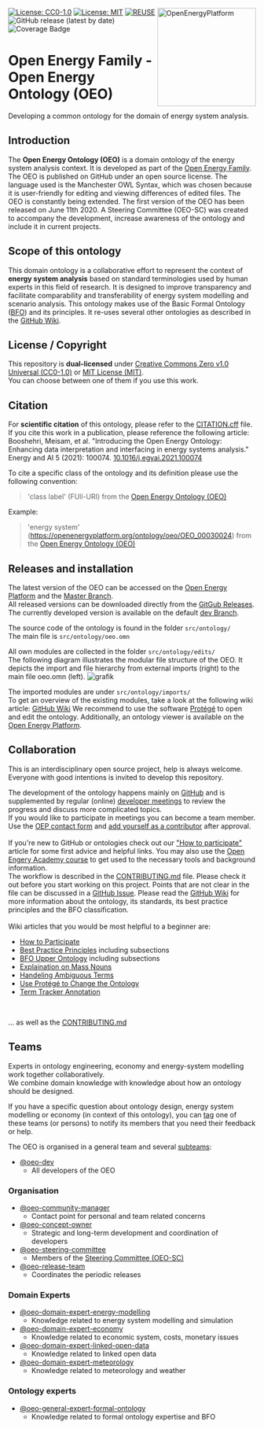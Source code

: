 <!--
SPDX-FileCopyrightText: Open Energy Ontology (OEO) <https://github.com/OpenEnergyPlatform/ontology/>
SPDX-License-Identifier: CC0-1.0 OR MIT
-->

<a href="https://openenergyplatform.org/"><img align="right" width="200" height="200" src="https://avatars2.githubusercontent.com/u/37101913?s=400&u=9b593cfdb6048a05ea6e72d333169a65e7c922be&v=4" alt="OpenEnergyPlatform"></a>

[![License: CC0-1.0](https://img.shields.io/badge/License-CC0%201.0-green.svg)](http://creativecommons.org/publicdomain/zero/1.0/)
[![License: MIT](https://img.shields.io/badge/License-MIT-green.svg)](https://opensource.org/license/mit)
[![REUSE](https://api.reuse.software/badge/github.com/OpenEnergyPlatform/ontology)](https://api.reuse.software/info/github.com/OpenEnergyPlatform/ontology)
![GitHub release (latest by date)](https://img.shields.io/github/v/release/OpenEnergyPlatform/ontology)
![Coverage Badge](https://img.shields.io/endpoint?url=https://gist.githubusercontent.com/areleu/6d00affa9fbc89c79684d62091d96551/raw/open_energy_ontology__heads_feature-1419-competency-question-coverage-report.json)

# Open Energy Family - Open Energy Ontology (OEO)

Developing a common ontology for the domain of energy system analysis.

## Introduction

The **Open Energy Ontology (OEO)** is a domain ontology of the energy system analysis context. It is developed as part of the [Open Energy Family](https://github.com/OpenEnergyPlatform). The OEO is published on GitHub under an open source license. The language used is the Manchester OWL Syntax, which was chosen because it is user-friendly for editing and viewing differences of edited files. The OEO is constantly being extended. The first version of the OEO has been released on June 11th 2020. A Steering Committee (OEO-SC) was created to accompany the development, increase awareness of the ontology and include it in current projects.

## Scope of this ontology

This domain ontology is a collaborative effort to represent the context of **energy system analysis** based on standard terminologies used by human experts in this field of research. It is designed to improve transparency and facilitate comparability and transferability of energy system modelling and scenario analysis. This ontology makes use of the Basic Formal Ontology ([BFO](https://github.com/OpenEnergyPlatform/ontology/wiki/BFO-Upper-Ontology-Classes)) and its principles. It re-uses several other ontologies as described in the [GitHub Wiki](https://github.com/OpenEnergyPlatform/ontology/wiki/use-of-external-ontologies).

## License / Copyright

This repository is **dual-licensed** under [Creative Commons Zero v1.0 Universal (CC0-1.0)](https://creativecommons.org/publicdomain/zero/1.0/legalcode) or [MIT License (MIT)](https://opensource.org/license/mit). <br>
You can choose between one of them if you use this work. <br>

## Citation

For **scientific citation** of this ontology, please refer to the [CITATION.cff](CITATION.cff) file. <br>
If you cite this work in a publication, please reference the following article: <br>
Booshehri, Meisam, et al. "Introducing the Open Energy Ontology: Enhancing data interpretation and interfacing in energy systems analysis."
Energy and AI 5 (2021): 100074. [10.1016/j.egyai.2021.100074](http://dx.doi.org/10.1016/j.egyai.2021.100074)

To cite a specific class of the ontology and its definition please use the following convention:
> 'class label' (FUll-URI) from the [Open Energy Ontology (OEO)](https://github.com/OpenEnergyPlatform/ontology)

Example:
> 'energy system' (https://openenergyplatform.org/ontology/oeo/OEO_00030024) from the [Open Energy Ontology (OEO)](https://github.com/OpenEnergyPlatform/ontology)


## Releases and installation

The latest version of the OEO can be accessed on the [Open Energy Platform](https://openenergyplatform.org/ontology/oeo) and the [Master Branch](https://github.com/OpenEnergyPlatform/ontology/tree/master). <br>
All released versions can be downloaded directly from the [GitGub Releases](https://github.com/OpenEnergyPlatform/ontology/releases/). <br>
The currently developed version is available on the default [dev Branch](https://github.com/OpenEnergyPlatform/ontology/).

The source code of the ontology is found in the folder `src/ontology/` <br>
The main file is `src/ontology/oeo.omn` <br>

All own modules are collected in the folder `src/ontology/edits/` <br>
The following diagram illustrates the modular file structure of the OEO. It depicts the import and file hierarchy from external imports (right) to the main file oeo.omn (left).
![grafik](https://github.com/user-attachments/assets/13e25c6e-aa15-4be5-9b81-df58fc097e48)


The imported modules are under `src/ontology/imports/` <br>
To get an overview of the existing modules, take a look at the following wiki article: [GitHub Wiki](https://github.com/OpenEnergyPlatform/ontology/wiki/Modules-of-the-OEO)
We recommend to use the software [Protégé](https://protege.stanford.edu/) to open and edit the ontology. Additionally, an ontology viewer is available on the [Open Energy Platform](https://openenergyplatform.org/viewer/oeo/).


## Collaboration
This is an interdisciplinary open source project, help is always welcome. <br>
Everyone with good intentions is invited to develop this repository.

The development of the ontology happens mainly on [GitHub](https://github.com/OpenEnergyPlatform/ontology) and is supplemented by regular (online) [developer meetings](https://github.com/OpenEnergyPlatform/ontology/wiki/oeo-dev-meeting-plan) to review the progress and discuss more complicated topics. <br>
If you would like to participate in meetings you can become a team member. Use the [OEP contact form](https://openenergyplatform.org/contact/) and [add yourself as a contributor](https://github.com/OpenEnergyPlatform/ontology/wiki/Add-yourself-as-a-contributor) after approval.
<br><br>
If you're new to GitHub or ontologies check out our ["How to participate"](https://github.com/OpenEnergyPlatform/ontology/wiki/Welcome!-How-to-participate) article for some first advice and helpful links. You may also use the [Open Engery Academy course](https://openenergyplatform.github.io/academy/courses/05_ontology/#how-to-become-an-oeo-developer) to get used to the necessary tools and background information.
<br>
The workflow is described in the [CONTRIBUTING.md](https://github.com/OpenEnergyPlatform/ontology/blob/dev/CONTRIBUTING.md) file. Please check it out before you start working on this project. Points that are not clear in the file can be discussed in a [GitHub Issue](https://github.com/OpenEnergyPlatform/ontology/issues/new/choose).
Please read the [GitHub Wiki](https://github.com/OpenEnergyPlatform/ontology/wiki) for more information about the ontology, its standards, its best practice principles and the BFO classification.
<br><br>
Wiki articles that you would be most helpflul to a beginner are:
- [How to Participate](https://github.com/OpenEnergyPlatform/ontology/wiki/Welcome!-How-to-participate)
- [Best Practice Principles](https://github.com/OpenEnergyPlatform/ontology/wiki/Best-Practice-Principles) including subsections
- [BFO Upper Ontology](https://github.com/OpenEnergyPlatform/ontology/wiki/BFO-Upper-Ontology-Classes) including subsections
- [Explaination on Mass Nouns](https://github.com/OpenEnergyPlatform/ontology/wiki/Explanation-on-mass-nouns)
- [Handeling Ambiguous Terms](https://github.com/OpenEnergyPlatform/ontology/wiki/Handling-ambiguous-terms)
- [Use Protégé to Change the Ontology](https://github.com/OpenEnergyPlatform/ontology/wiki/How-to-use-prot%C3%A9g%C3%A9-to-change-the-ontology)
- [Term Tracker Annotation](https://github.com/OpenEnergyPlatform/ontology/wiki/Term-Tracker-Annotation)
<br>

... as well as the [CONTRIBUTING.md](https://github.com/OpenEnergyPlatform/ontology/blob/dev/CONTRIBUTING.md)

 
## Teams
Experts in ontology engineering, economy and energy-system modelling work together collaboratively.<br>
We combine domain knowledge with knowledge about how an ontology should be designed.

If you have a specific question about ontology design, energy system modelling or economy (in context of this ontology), you can [tag](https://github.com/OmahaGirlsWhoCode/OmahaGirlsWhoCode/wiki/How-to-tag-someone-in-a-pull-request) one of these teams (or persons) to notify its members that you need their feedback or help.

The OEO is organised in a general team and several [subteams](https://github.com/orgs/OpenEnergyPlatform/teams/oeo-dev/teams):
 
- [@oeo-dev](https://github.com/orgs/OpenEnergyPlatform/teams/oeo-dev)
    - All developers of the OEO

### Organisation

- [@oeo-community-manager](https://github.com/orgs/OpenEnergyPlatform/teams/oeo-community-manager)
    - Contact point for personal and team related concerns
- [@oeo-concept-owner](https://github.com/orgs/OpenEnergyPlatform/teams/oeo-concept-owner)
    - Strategic and long-term development and coordination of developers
- [@oeo-steering-committee](https://github.com/orgs/OpenEnergyPlatform/teams/oeo-steering-committee)
    - Members of the [Steering Committee (OEO-SC)](https://openenergyplatform.org/ontology/oeo-steering-committee/)
- [@oeo-release-team](https://github.com/orgs/OpenEnergyPlatform/teams/oeo-release-team)
    - Coordinates the periodic releases

### Domain Experts

- [@oeo-domain-expert-energy-modelling](https://github.com/orgs/OpenEnergyPlatform/teams/oeo-domain-expert-energy-modelling)
    - Knowledge related to energy system modelling and simulation
- [@oeo-domain-expert-economy](https://github.com/orgs/OpenEnergyPlatform/teams/oeo-domain-expert-economy)
    - Knowledge related to economic system, costs, monetary issues
- [@oeo-domain-expert-linked-open-data](https://github.com/orgs/OpenEnergyPlatform/teams/oeo-domain-expert-linked-open-data)
    - Knowledge related to linked open data
- [@oeo-domain-expert-meteorology](https://github.com/orgs/OpenEnergyPlatform/teams/oeo-domain-expert-meteorology)
    - Knowledge related to meteorology and weather

### Ontology experts

- [@oeo-general-expert-formal-ontology](https://github.com/orgs/OpenEnergyPlatform/teams/oeo-general-expert-formal-ontology)
    - Knowledge related to formal ontology expertise and BFO
